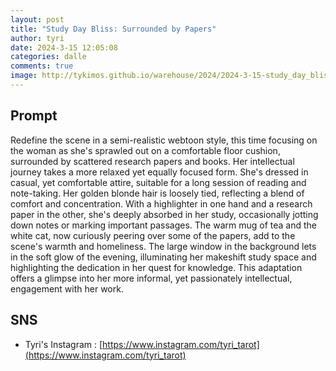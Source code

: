 ```yaml
---
layout: post
title: "Study Day Bliss: Surrounded by Papers"
author: tyri
date: 2024-3-15 12:05:08
categories: dalle
comments: true
image: http://tykimos.github.io/warehouse/2024/2024-3-15-study_day_bliss:_surrounded_by_papers_title.jpeg
---
```


## Prompt

Redefine the scene in a semi-realistic webtoon style, this time focusing on the woman as she's sprawled out on a comfortable floor cushion, surrounded by scattered research papers and books. Her intellectual journey takes a more relaxed yet equally focused form. She's dressed in casual, yet comfortable attire, suitable for a long session of reading and note-taking. Her golden blonde hair is loosely tied, reflecting a blend of comfort and concentration. With a highlighter in one hand and a research paper in the other, she's deeply absorbed in her study, occasionally jotting down notes or marking important passages. The warm mug of tea and the white cat, now curiously peering over some of the papers, add to the scene's warmth and homeliness. The large window in the background lets in the soft glow of the evening, illuminating her makeshift study space and highlighting the dedication in her quest for knowledge. This adaptation offers a glimpse into her more informal, yet passionately intellectual, engagement with her work.
## SNS

* Tyri's Instagram : [https://www.instagram.com/tyri_tarot](https://www.instagram.com/tyri_tarot)


